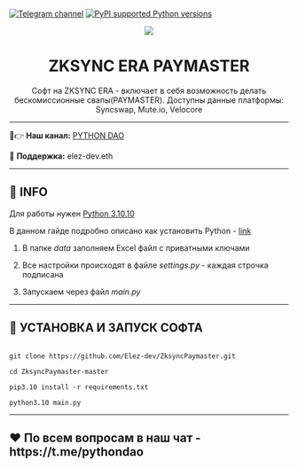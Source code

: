 [![Telegram channel](https://img.shields.io/endpoint?url=https://runkit.io/damiankrawczyk/telegram-badge/branches/master?url=https://t.me/developercode1)](https://t.me/developercode1)
[![PyPI supported Python versions](https://img.shields.io/badge/Python%203.10.10-8A2BE2)](https://www.python.org/downloads/release/python-31010/)

<div align="center">
  <img src="https://miro.medium.com/v2/resize:fit:1400/format:webp/1*WehIRwTjZydXnttPasC0iQ.jpeg"  />
  <h1>ZKSYNC ERA PAYMASTER</h1>
  <p>Софт на ZKSYNC ERA - включает в себя возможность делать бескомиссионные свапы(PAYMASTER). Доступны данные платформы: Syncswap, Mute.io, Velocore</p>
</div>

---

🤠👉 <b>Наш канал:</b> [PYTHON DAO](https://t.me/developercode1)

🤗 <b>Поддержка:</b> elez-dev.eth

---
<h2>🙊 INFO</h2>

Для работы нужен [Python 3.10.10](https://www.python.org/downloads/release/python-31010/)

В данном гайде подробно описано как установить Python - [link](https://mirror.xyz/wiedzmin.eth/Z06W81VrxO9KI88vkcxeW0Lc8f2nBo5Wdyqce0HTNm8)

1. В папке _data_ заполняем Excel файл с приватными ключами

2. Все настройки происходят в файле _settings.py_ - каждая строчка подписана

3. Запускаем через файл _main.py_

---
<h2>🚀 УСТАНОВКА И ЗАПУСК СОФТА</h2>

```

git clone https://github.com/Elez-dev/ZksyncPaymaster.git

cd ZksyncPaymaster-master

pip3.10 install -r requirements.txt

python3.10 main.py

```

---
<h2>❤️ По всем вопросам в наш чат - https://t.me/pythondao</h2>

